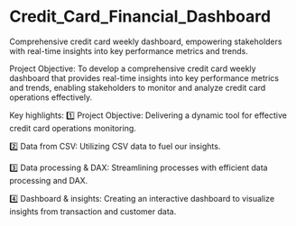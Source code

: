 # Credit_Card_Financial_Dashboard
Comprehensive credit card weekly dashboard, empowering stakeholders with real-time insights 
into key performance metrics and trends.

Project Objective:
To develop a comprehensive credit card weekly dashboard that provides real-time insights into key 
performance metrics and trends, enabling stakeholders to monitor and analyze credit card operations 
effectively.

Key highlights:
1️⃣ Project Objective: Delivering a dynamic tool for effective credit card operations monitoring.

2️⃣ Data from CSV: Utilizing CSV data to fuel our insights.

3️⃣ Data processing & DAX: Streamlining processes with efficient data processing and DAX.

4️⃣ Dashboard & insights: Creating an interactive dashboard to visualize insights from transaction and customer data.
